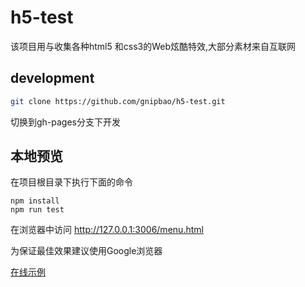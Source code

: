 # h5-test
该项目用与收集各种html5 和css3的Web炫酷特效,大部分素材来自互联网
## development
```bash
git clone https://github.com/gnipbao/h5-test.git
```
切换到gh-pages分支下开发
## 本地预览
在项目根目录下执行下面的命令
```
npm install
npm run test
```
在浏览器中访问 http://127.0.0.1:3006/menu.html

为保证最佳效果建议使用Google浏览器

[在线示例](http://gnipbao.github.io/h5-test/menu.html)
